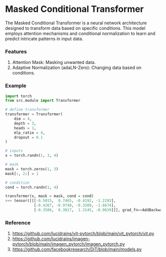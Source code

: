 # Masked Conditional Transformer

The Masked Conditional Transformer is a neural network architecture designed to transform data based on specific conditions. This model employs attention mechanisms and conditional normalization to learn and predict intricate patterns in input data.

### Features
1. Attention Mask: Masking unwanted data.
2. Adaptive Normalization (adaLN-Zero): Changing data based on conditions.

### Example
```python
import torch
from src.module import Transformer

# define transformer
transformer = Transformer(
    dim = 4, 
    depth = 3,
    heads = 1,
    mlp_ratio = 4,
    dropout = 0.1
)

# inputs
x = torch.randn(1, 3, 4)

# mask
mask = torch.zeros(1, 3)
mask[:, 2:] = 1

# condition
cond = torch.randn(1, 4)

```

```python
transformer(x, mask = mask, cond = cond)
>>> tensor([[[-0.5015,  0.7465, -0.4192, -1.2293],
             [-0.4267, -0.9740, -0.3389, -1.6674],
             [-0.3586,  0.3017,  1.3145, -0.9639]]], grad_fn=<AddBackward0>)
```

### Reference
1. https://github.com/lucidrains/vit-pytorch/blob/main/vit_pytorch/vit.py
2. https://github.com/lucidrains/imagen-pytorch/blob/main/imagen_pytorch/imagen_pytorch.py 
3. https://github.com/facebookresearch/DiT/blob/main/models.py